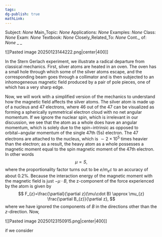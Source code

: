 ```yaml
---
tags: 
dg-publish: true
mathLink: 
---
```

Subject: _None_
Main\_Topic: _None_
Applications: _None_
Examples: _None_
Class: _None_
Exam: _None_
Textbook: _None_
Closely\_Related\_To: _None_
Cont.\_ of: _None_ 
_
_

![[Pasted image 20250123144222.png|center|400]]

In the Stern Gerlach experiment, we illustrate a radical departure from classical mechanics. First, silver atoms are heated in an oven. The oven has a small hole through which some of the silver atoms escape, and the corresponding beam goes through a collimator and is then subjected to an inhomogeneous magnetic field produced by a pair of pole pieces, one of which has a very sharp edge. 

Now, we will work with a simplified version of the mechanics to understand how the magnetic field affects the silver atoms. The silver atom is made up of a nucleus and 47 electrons, where 46 out of the 47 can be visualized as forming a spherically symmetrical electron cloud with no net angular momentum. If we ignore the nuclear spin, which is irrelevant in our discussion, we see that the atom as a whole does have an angular momentum, which is solely due to the spin$-$intrinsic as opposed to orbital$-$angular momentum of the single 47th (5s) electron. The 47 electrons are attached to the nucleus, which is $\sim 2\times 10^{5}$ times heavier than the electron; as a result, the heavy atom as a whole possesses a magnetic moment equal to the spin magnetic moment of the 47th electron. In other words
$$
\mu \propto S,
$$
where the proportionality factor turns out to be $e/m_{e}c$ to an accuracy of about $0.2\%$. Because the interaction energy of the magnetic moment with the magnetic field is just $-\mu\cdot B$, the z-component of the force experienced by the atom is given by 
$$
F_{z}=\frac{\partial}{\partial z}(\mu\cdot B) \approx \mu_{z} \frac{\partial B_{z}}{\partial z}, 
$$
where we have ignored the components of $B$ in the directions other than the $z$-direction. Now, 

![[Pasted image 20250123150915.png|center|400]]

if we consider 


